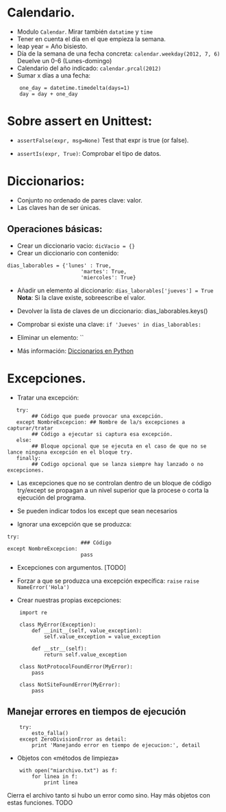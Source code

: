 # Calendario.

* Modulo `Calendar`. Mirar también `datatime` y `time`
* Tener en cuenta el día en el que empieza la semana.
* leap year = Año bisiesto.
* Día de la semana de una fecha concreta: `calendar.weekday(2012, 7, 6)`
Deuelve un 0-6 (Lunes-domingo)
* Calendario del año indicado: `calendar.prcal(2012)`
* Sumar x días a una fecha: 
```
    one_day = datetime.timedelta(days=1)
    day = day + one_day
```

# Sobre assert en Unittest:

* `assertFalse(expr, msg=None)` Test that expr is true (or false).

* `assertIs(expr, True)`: Comprobar el tipo de datos.

# Diccionarios: 

* Conjunto no ordenado de pares clave: valor.
* Las claves han de ser únicas.

## Operaciones básicas:
* Crear un diccionario vacio: `dicVacio = {}` 
* Crear un diccionario con contenido: 

```
dias_laborables = {'lunes' : True,
                        'martes': True,
                        'miercoles': True}
```
* Añadir un elemento al diccionario: `dias_laborables['jueves'] = True`
**Nota**: Si la clave existe, sobreescribe el valor.

* Devolver la lista de claves de un diccionario: dias_laborables.keys() 

* Comprobar si existe una clave: `if 'Jueves' in dias_laborables:`
* Eliminar un elemento: ``
* Más información: [Diccionarios en Python](http://docs.python.org.ar/tutorial/datastructures.html#diccionarios)

# Excepciones. 

* Tratar una excepción:
```
   try:
        ## Código que puede provocar una excepción.
   except NombreExcepcion: ## Nombre de la/s excepciones a capturar/tratar
        ## Código a ejecutar si captura esa excepción.
   else: 
        ## Bloque opcional que se ejecuta en el caso de que no se lance ninguna excepción en el bloque try. 
   finally: 
        ## Codigo opcional que se lanza siempre hay lanzado o no excepciones. 
```

* Las excepciones que no se controlan dentro de un bloque de código try/except se propagan a un nivel superior que la procese o corta la ejecución del programa.

* Se pueden indicar todos los except que sean necesarios

* Ignorar una excepción que se produzca: 
```
try:
                        ### Código
except NombreExcepcion:
                        pass
```

* Excepciones con argumentos. [TODO]

* Forzar a que se produzca una excepción expecífica: `raise` 
`raise NameError('Hola')`

* Crear nuestras propias excepciones: 
```
    import re
    
    class MyError(Exception):
        def __init__(self, value_exception):
            self.value_exception = value_exception
        
        def __str__(self):
            return self.value_exception
        
    class NotProtocolFoundError(MyError):
        pass
    
    class NotSiteFoundError(MyError):
        pass
```

## Manejar errores en tiempos de ejecución
```
    try:
        esto_falla()
    except ZeroDivisionError as detail:
        print 'Manejando error en tiempo de ejecucion:', detail
```

* Objetos con «métodos de limpieza»
```
    with open("miarchivo.txt") as f:
        for linea in f:
            print linea
```
Cierra el archivo tanto si hubo un error como sino. Hay más objetos con estas funciones. TODO

